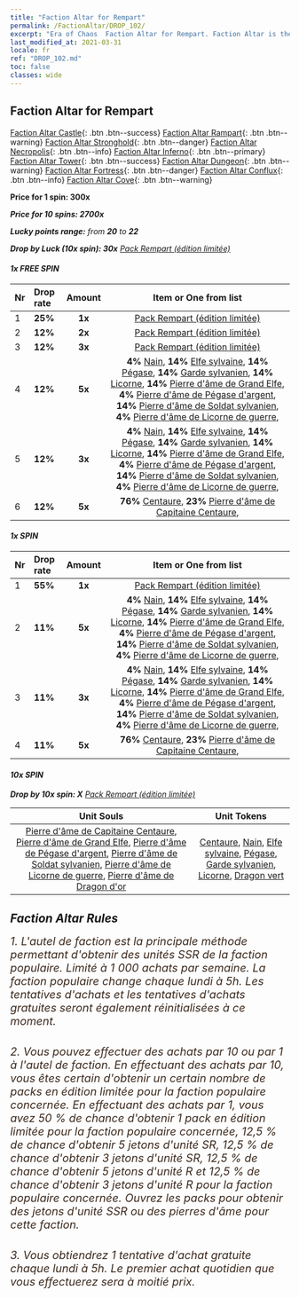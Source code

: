 ```yaml
---
title: "Faction Altar for Rempart"
permalink: /FactionAltar/DROP_102/
excerpt: "Era of Chaos  Faction Altar for Rempart. Faction Altar is the primary method for obtaining SSR units from the popular faction. Limited to 1,000 purchases each week. The popular faction changes at 05:00 every Monday. Purchase attempts and free purchase attempts will also reset then."
last_modified_at: 2021-03-31
locale: fr
ref: "DROP_102.md"
toc: false
classes: wide
---
```


##  Faction Altar for **Rempart**

  [Faction Altar Castle](/fr/FactionAltar/DROP_101/){: .btn .btn--success} [Faction Altar Rampart](/fr/FactionAltar/DROP_102/){: .btn .btn--warning} [Faction Altar Stronghold](/fr/FactionAltar/DROP_103/){: .btn .btn--danger} [Faction Altar Necropolis](/fr/FactionAltar/DROP_104/){: .btn .btn--info} [Faction Altar Inferno](/fr/FactionAltar/DROP_105/){: .btn .btn--primary} [Faction Altar Tower](/fr/FactionAltar/DROP_106/){: .btn .btn--success} [Faction Altar Dungeon](/fr/FactionAltar/DROP_107/){: .btn .btn--warning} [Faction Altar Fortress](/fr/FactionAltar/DROP_108/){: .btn .btn--danger} [Faction Altar Conflux](/fr/FactionAltar/DROP_109/){: .btn .btn--info} [Faction Altar Cove](/fr/FactionAltar/DROP_112/){: .btn .btn--warning} 

  **Price for 1 spin: 300x** <i class="fas fa-gem"/>

  **Price for 10 spins: 2700x** <i class="fas fa-gem"/>

  **Lucky points range:** from **20** to **22**

  **Drop by Luck (10x spin): 30x** [Pack Rempart (édition limitée)](/fr/Items/con_2101/)

####  1x FREE SPIN 

  |    Nr    |  Drop rate  |  Amount   |   Item or One from list  |
  |:---------|:------------|:---------:|:------------------------:|
  | 1 | **25%** | **1x** | [Pack Rempart (édition limitée)](/fr/Items/con_2101/) |
  | 2 | **12%** | **2x** | [Pack Rempart (édition limitée)](/fr/Items/con_2101/) |
  | 3 | **12%** | **3x** | [Pack Rempart (édition limitée)](/fr/Items/con_2101/) |
  | 4 | **12%** | **5x** |  **4%** [Nain](/fr/Items/unt_200/),  **14%** [Elfe sylvaine](/fr/Items/unt_201/),  **14%** [Pégase](/fr/Items/unt_202/),  **14%** [Garde sylvanien](/fr/Items/unt_203/),  **14%** [Licorne](/fr/Items/unt_204/),  **14%** [Pierre d'âme de Grand Elfe](/fr/Items/unt_291/),  **4%** [Pierre d'âme de Pégase d'argent](/fr/Items/unt_292/),  **14%** [Pierre d'âme de Soldat sylvanien](/fr/Items/unt_293/),  **4%** [Pierre d'âme de Licorne de guerre](/fr/Items/unt_294/),  |
  | 5 | **12%** | **3x** |  **4%** [Nain](/fr/Items/unt_200/),  **14%** [Elfe sylvaine](/fr/Items/unt_201/),  **14%** [Pégase](/fr/Items/unt_202/),  **14%** [Garde sylvanien](/fr/Items/unt_203/),  **14%** [Licorne](/fr/Items/unt_204/),  **14%** [Pierre d'âme de Grand Elfe](/fr/Items/unt_291/),  **4%** [Pierre d'âme de Pégase d'argent](/fr/Items/unt_292/),  **14%** [Pierre d'âme de Soldat sylvanien](/fr/Items/unt_293/),  **4%** [Pierre d'âme de Licorne de guerre](/fr/Items/unt_294/),  |
  | 6 | **12%** | **5x** |  **76%** [Centaure](/fr/Items/unt_199/),  **23%** [Pierre d'âme de Capitaine Centaure](/fr/Items/unt_290/),  |


####  1x SPIN 

  |    Nr    |  Drop rate  |  Amount   |   Item or One from list  |
  |:---------|:------------|:---------:|:------------------------:|
  | 1 | **55%** | **1x** | [Pack Rempart (édition limitée)](/fr/Items/con_2101/) |
  | 2 | **11%** | **5x** |  **4%** [Nain](/fr/Items/unt_200/),  **14%** [Elfe sylvaine](/fr/Items/unt_201/),  **14%** [Pégase](/fr/Items/unt_202/),  **14%** [Garde sylvanien](/fr/Items/unt_203/),  **14%** [Licorne](/fr/Items/unt_204/),  **14%** [Pierre d'âme de Grand Elfe](/fr/Items/unt_291/),  **4%** [Pierre d'âme de Pégase d'argent](/fr/Items/unt_292/),  **14%** [Pierre d'âme de Soldat sylvanien](/fr/Items/unt_293/),  **4%** [Pierre d'âme de Licorne de guerre](/fr/Items/unt_294/),  |
  | 3 | **11%** | **3x** |  **4%** [Nain](/fr/Items/unt_200/),  **14%** [Elfe sylvaine](/fr/Items/unt_201/),  **14%** [Pégase](/fr/Items/unt_202/),  **14%** [Garde sylvanien](/fr/Items/unt_203/),  **14%** [Licorne](/fr/Items/unt_204/),  **14%** [Pierre d'âme de Grand Elfe](/fr/Items/unt_291/),  **4%** [Pierre d'âme de Pégase d'argent](/fr/Items/unt_292/),  **14%** [Pierre d'âme de Soldat sylvanien](/fr/Items/unt_293/),  **4%** [Pierre d'âme de Licorne de guerre](/fr/Items/unt_294/),  |
  | 4 | **11%** | **5x** |  **76%** [Centaure](/fr/Items/unt_199/),  **23%** [Pierre d'âme de Capitaine Centaure](/fr/Items/unt_290/),  |


####  10x SPIN 

  **Drop by 10x spin: X** [Pack Rempart (édition limitée)](/fr/Items/con_2101/)

  |    Unit Souls    |  Unit Tokens  |
  |:----------------:|:-------------:|
  | [Pierre d'âme de Capitaine Centaure](/fr/Items/unt_290/), [Pierre d'âme de Grand Elfe](/fr/Items/unt_291/), [Pierre d'âme de Pégase d'argent](/fr/Items/unt_292/), [Pierre d'âme de Soldat sylvanien](/fr/Items/unt_293/), [Pierre d'âme de Licorne de guerre](/fr/Items/unt_294/), [Pierre d'âme de Dragon d'or](/fr/Items/unt_295/) | [Centaure](/fr/Items/unt_199/), [Nain](/fr/Items/unt_200/), [Elfe sylvaine](/fr/Items/unt_201/), [Pégase](/fr/Items/unt_202/), [Garde sylvanien](/fr/Items/unt_203/), [Licorne](/fr/Items/unt_204/), [Dragon vert](/fr/Items/unt_205/) |



## Faction Altar Rules

  <span style="color: #3c2a1e;font-size:20px">1. L'autel de faction est la principale méthode permettant d'obtenir des unités SSR de la faction populaire. Limité à 1 000 achats par semaine. La faction populaire change chaque lundi à 5h. Les tentatives d'achats et les tentatives d'achats gratuites seront également réinitialisées à ce moment. </span><br/>

<br/>  <span style="color: #3c2a1e;font-size:20px">2. Vous pouvez effectuer des achats par 10 ou par 1 à l'autel de faction. En effectuant des achats par 10, vous êtes certain d'obtenir un certain nombre de packs en édition limitée pour la faction populaire concernée. En effectuant des achats par 1, vous avez 50 % de chance d'obtenir 1 pack en édition limitée pour la faction populaire concernée, 12,5 % de chance d'obtenir 5 jetons d'unité SR, 12,5 % de chance d'obtenir 3 jetons d'unité SR, 12,5 % de chance d'obtenir 5 jetons d'unité R et 12,5 % de chance d'obtenir 3 jetons d'unité R pour la faction populaire concernée. Ouvrez les packs pour obtenir des jetons d'unité SSR ou des pierres d'âme pour cette faction.</span><br/>

<br/>  <span style="color: #3c2a1e;font-size:20px">3. Vous obtiendrez 1 tentative d'achat gratuite chaque lundi à 5h. Le premier achat quotidien que vous effectuerez sera à moitié prix.</span><br/>

<br/>
